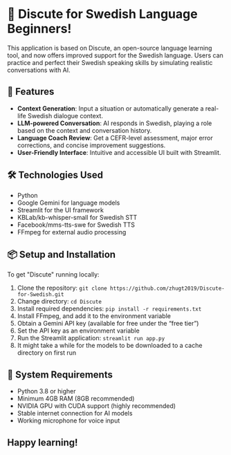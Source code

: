 # 👋 Discute for Swedish Language Beginners!

This application is based on Discute, an open-source language learning tool, and now offers improved support for the Swedish language. Users can practice and perfect their Swedish speaking skills by simulating realistic conversations with AI.

## 🚀 Features

- **Context Generation**: Input a situation or automatically generate a real-life Swedish dialogue context.  
- **LLM-powered Conversation**: AI responds in Swedish, playing a role based on the context and conversation history.  
- **Language Coach Review**: Get a CEFR-level assessment, major error corrections, and concise improvement suggestions.  
- **User-Friendly Interface**: Intuitive and accessible UI built with Streamlit.

## 🛠️ Technologies Used

- Python
- Google Gemini for language models
- Streamlit for the UI framework
- KBLab/kb-whisper-small for Swedish STT
- Facebook/mms-tts-swe for Swedish TTS
- FFmpeg for external audio processing

## 📦 Setup and Installation

To get "Discute" running locally:

1. Clone the repository: `git clone https://github.com/zhugt2019/Discute-for-Swedish.git`
2. Change directory: `cd Discute`
3. Install required dependencies: `pip install -r requirements.txt`
4. Install FFmpeg, and add it to the environment variable
5. Obtain a Gemini API key (available for free under the “free tier”)
6. Set the API key as an environment variable
7. Run the Streamlit application: `streamlit run app.py`
8. It might take a while for the models to be downloaded to a cache directory on first run

## 🧩 System Requirements

- Python 3.8 or higher
- Minimum 4GB RAM (8GB recommended)
- NVIDIA GPU with CUDA support (highly recommended)
- Stable internet connection for AI models
- Working microphone for voice input

## Happy learning!
